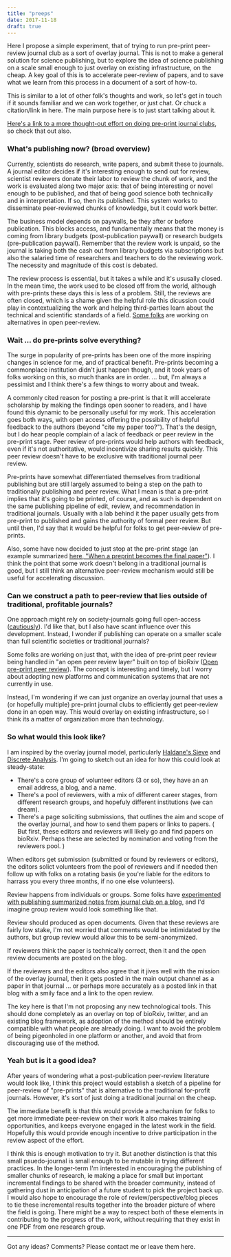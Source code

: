 ```yaml
---
title: "preeps"
date: 2017-11-18
draft: true
---
```



Here I propose a simple experiment, that of trying to run 
pre-print peer-review journal club as a sort of overlay journal.
This is not to make a general solution for science publishing,
but to explore the idea of science publishing on a scale small 
enough to just overlay on existing infrastructure, on the cheap.
A key goal of this is to accelerate peer-review of papers, 
and to save what we learn
from this process in a document of a sort of how-to.

This is similar to a lot of other folk's thoughts and work, 
so let's get in touch if it sounds familiar and we can work together, 
or just chat. Or chuck a citation/link in here.
The main purpose here is to just start talking about it.

[Here's a link to a more thought-out effort on doing pre-print
journal clubs](https://docs.google.com/forms/d/1SQbmUUaMiBUbCNvq1UeXYNVljIftOcA-W1qGF_cr6Pc/viewform?edit_requested=true), so check that out also.

### What's publishing now? (broad overview)

Currently, scientists do research, write papers, and submit these
to journals. A journal editor decides if it's interesting enough
to send out for review, scientist reviewers donate 
their labor to review the chunk of work, and the work is evaluated
along two major axis: 
that of being interesting or novel enough to be published, 
and that of being good science both technically and in 
interpretation. 
If so, then its published.
This system works to disseminate peer-reviewed chunks of knowledge, 
but it could work better. 

The business model depends on paywalls,
be they after or before publication. This blocks access, and
fundamentally means that the money is coming from library budgets 
(post-publication paywall) or research budgets (pre-publication
paywall).
Remember that the review work is unpaid, so the journal is 
taking both the cash out from library budgets 
via subscriptions but also the salaried time of researchers 
and teachers to do the reviewing work.
The necessity and magnitude of this cost is debated.

The review process is essential, but it takes a while and it's
ususally closed. In the mean time, the work used to be closed off
from the world, although with pre-prints these days this is less of
a problem. Still, the reviews are often closed, which is a shame
given the helpful role this dicussion could play in contextualizing
the work and helping third-parties learn about the technical and
scientific standards of a field. 
[Some folks](http://asapbio.org/open-peer-review) are
working on alternatives in open peer-review.

### Wait ... do pre-prints solve everything?

The surge in popularity of pre-prints has been one of the more
inspiring changes in science for me, and of practical benefit.
Pre-prints becoming a commonplace institution didn't just happen
though, and it took years of folks working on this, so much thanks
are in order. ... but, I'm always a pessimist and I think there's 
a few things to worry about and tweak.

A commonly cited reason for posting a pre-print is 
that it will accelerate scholarship by making the findings 
open sooner to readers,
and I have found this dynamic to be personally useful for my work.
This acceleration goes both ways, with open access offering the 
possibility of helpful feedback to the authors 
(beyond "cite my paper too?"). 
That's the design, but I do hear people complain of a lack of 
feedback or peer review in the pre-print stage.
Peer review of pre-prints would help authors with feedback,
even if it's not authoritative, 
would incentivize sharing results quickly.
This peer review doesn't have to be exclusive with traditional
journal peer review.

Pre-prints have somewhat differentiated themselves from traditional 
publishing but are still largely assumed to being a step on the 
path to traditionally publishing and peer review. 
What I mean is that a pre-print implies that it's going to be 
printed, of course, 
and as such is dependent on the same publishing pipeline of 
edit, review, and recommendation in traditional journals.
Usually with a lab behind it the paper usually gets from 
pre-print to published and gains the authority of formal peer 
review. 
But until then, I'd say that it would be helpful for folks to
get peer-review of pre-prints.

Also, some have now decided to just stop at the pre-print stage 
(an example summarized <a href="http://www.nature.com/news/when-a-preprint-becomes-the-final-paper-1.21333">here, "When a preprint becomes the final paper"</a>).
I think the point that some work doesn't belong in
a traditional journal is good, but I still think an alternative 
peer-review mechanism would still be useful for accelerating 
discussion.

### Can we construct a path to peer-review that lies outside of traditional, profitable journals?

One approach might rely on society-journals going full open-access
([cautiously](http://science-and-food.blogspot.com/2016/03/where-does-scientific-society-money-go.html)).
I'd like that, but I also have scant influence over this development.
Instead, I wonder if publishing can operate on a smaller
scale than full scientific societies or traditional journals?

Some folks are working on just that, with the idea of pre-print
peer review being handled in "an open peer review layer" built on
top of bioRxiv ([Open pre-print peer review](http://asapbio.org/open-peer-review)).
The concept is interesting and timely, but I worry about adopting
new platforms and communication systems that are not currently
in use.

Instead, I'm wondering if we can just organize an overlay journal
that uses a (or hopefully multiple) pre-print journal clubs to 
efficiently get peer-review done in an open way. 
This would overlay on existing infrastructure, so I think its
a matter of organization more than technology.

### So what would this look like?

I am inspired by the overlay journal model, particularly
[Haldane's Sieve](http://haldanessieve.org/)
and
[Discrete Analysis](https://gowers.wordpress.com/2015/09/10/discrete-analysis-an-arxiv-overlay-journal/).
I'm going to sketch out an idea for how this could look at 
steady-state:

- There's a core group of volunteer editors (3 or so), they have an
  an email address, a blog, and a name.
- There's a pool of reviewers, with a mix of different career stages,
  from different research groups, and hopefuly different institutions
  (we can dream). 
- There's a page soliciting submissions, that outlines the aim and 
  scope of the overlay journal, and how to send them papers or links
  to papers.
  ( But first, these editors and reviewers will likely go and 
  find papers on bioRxiv.
  Perhaps these are selected by nomination and voting from the 
  reviewers pool. )

When editors get submission (submitted or found by reviewers or
editors), the editors solict volunteers from the pool of 
reviewers and if needed then follow up with folks on a 
rotating basis (ie you're liable for the editors to harrass 
you every three months, if no one else volunteers).

Review happens from individuals or groups.
Some folks have [experimented with publishing summarized notes
from journal club on a 
blog](http://ivory.idyll.org/blog/tag/jclub.html),
and I'd imagine group review would look something like that.

Review should produced as open documents. Given that these 
reviews are fairly low stake, I'm not worried that comments
would be intimidated by the authors, but group review
would allow this to be semi-anonymized. 

If reviewers think the paper is technically correct, then it
and the open review documents are posted on the blog. 

If the reviewers and the editors also agree that it jives
well with the mission of the overlay journal, then it gets
posted in the main output channel as a paper in that journal ...
or perhaps more accurately as a posted link in that blog with
a smily face and a link to the open review.

The key here is that I'm not proposing any new technological tools.
This should done completely as an overlay on top of bioRxiv,
twitter, and an existing blog framework, as adoption of the 
method should be entirely compatible with what people are already
doing. I want to avoid the problem of being pigeonholed in one
platform or another, and avoid that from discouraging use of the 
method.

### Yeah but is it a good idea?

After years of wondering what a post-publication peer-review 
literature would look like, I think this project would establish 
a sketch of a pipeline for peer-review of "pre-prints" that is 
alternative to the traditional for-profit journals. 
However, it's sort of just doing a traditional journal 
on the cheap.

The immediate benefit is that this would provide a mechanism
for folks to get more immediate peer-review on their work
It also makes training opportunities, and keeps everyone engaged in
the latest work in the field.
Hopefully this would provide enough incentive to drive participation
in the review aspect of the effort.

I think this is enough motivation to try it.
But another distinction is that this small psuedo-journal is 
small enough to be mutable in trying different practices. 
In the longer-term I'm interested in
encouraging the publishing of smaller chunks of research, ie making
a place for small but important incremental findings to be shared
with the broader community, instead of gathering dust in 
anticipation of a future student to pick the project back up.
I would also hope to encourage the role of 
review/perspective/blog pieces to tie these incremental results 
together into the broader picture of where the field is going.
There might be a way to respect both of these elements in
contributing to the progress of the work, without requiring that
they exist in one PDF from one research group.

---

Got any ideas? Comments? Please contact me or leave them here.

